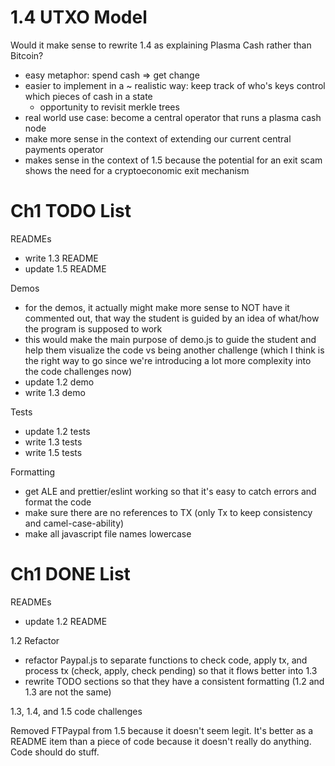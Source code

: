 # 1.4 UTXO Model

Would it make sense to rewrite 1.4 as explaining Plasma Cash rather than Bitcoin?
- easy metaphor: spend cash => get change
- easier to implement in a ~ realistic way: keep track of who's keys control which pieces of cash in a state
	- opportunity to revisit merkle trees
- real world use case: become a central operator that runs a plasma cash node
- make more sense in the context of extending our current central payments operator
- makes sense in the context of 1.5 because the potential for an exit scam shows the need for a cryptoeconomic exit mechanism



# Ch1 TODO List

READMEs
- write 1.3 README
- update 1.5 README

Demos
- for the demos, it actually might make more sense to NOT have it commented out, that way the student is guided by an idea of what/how the program is supposed to work
- this would make the main purpose of demo.js to guide the student and help them visualize the code vs being another challenge (which I think is the right way to go since we're introducing a lot more complexity into the code challenges now)
- update 1.2 demo
- write 1.3 demo

Tests
- update 1.2 tests
- write 1.3 tests
- write 1.5 tests

Formatting
- get ALE and prettier/eslint working so that it's easy to catch errors and format the code
- make sure there are no references to TX (only Tx to keep consistency and camel-case-ability)
- make all javascript file names lowercase



# Ch1 DONE List

READMEs
- update 1.2 README

1.2 Refactor
- refactor Paypal.js to separate functions to check code, apply tx, and process tx (check, apply, check pending) so that it flows better into 1.3
- rewrite TODO sections so that they have a consistent formatting (1.2 and 1.3 are not the same)

1.3, 1.4, and 1.5 code challenges

Removed FTPaypal from 1.5 because it doesn't seem legit. It's better as a README item than a piece of code because it doesn't really do anything. Code should do stuff.
